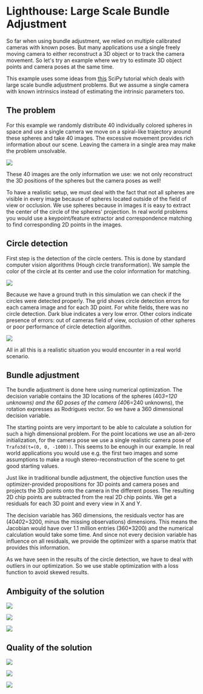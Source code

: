 # Lighthouse: Large Scale Bundle Adjustment

So far when using bundle adjustment, we relied on multiple calibrated cameras with known poses. But many applications use a single freely moving camera to either reconstruct a 3D object or to track the camera movement. So let's try an example where we try to estimate 3D object points and camera poses at the same time.

This example uses some ideas from [this](https://scipy-cookbook.readthedocs.io/items/bundle_adjustment.html) SciPy tutorial which deals with large scale bundle adjustment problems. But we assume a single camera with known intrinsics instead of estimating the intrinsic parameters too.

## The problem

For this example we randomly distribute 40 individually colored spheres in space and use a single camera we move on a spiral-like trajectory around these spheres and take 40 images. The excessive movement provides rich information about our scene. Leaving the camera in a single area may make the problem unsolvable.

![](images/cam_trajectory.gif)

These 40 images are the only information we use: we not only reconstruct the 3D positions of the spheres but the camera poses as well!

To have a realistic setup, we must deal with the fact that not all spheres are visible in every image because of spheres located outside of the field of view or occlusion. We use spheres because in images it is easy to extract the center of the circle of the spheres' projection. In real world problems you would use a keypoint/feature extractor and correspondence matching to find corresponding 2D points in the images.

## Circle detection

First step is the detection of the circle centers. This is done by standard computer vision algorithms (Hough circle transformation). We sample the color of the circle at its center and use the color information for matching.

![](images/circle_detect.png)

Because we have a ground truth in this simulation we can check if the circles were detected properly. The grid shows circle detection errors for each camera image and for each 3D point. For white fields, there was no circle detection. Dark blue indicates a very low error. Other colors indicate presence of errors: out of cameras field of view, occlusion of other spheres or poor performance of circle detection algorithm.

![](images/circle_detect_errors.png)

All in all this is a realistic situation you would encounter in a real world scenario.

## Bundle adjustment

The bundle adjustment is done here using numerical optimization. The decision variable contains the 3D locations of the spheres (40*3=120 unknowns) and the 6D poses of the camera (40*6=240 unknowns), the rotation expresses as Rodrigues vector. So we have a 360 dimensional decision variable.

The starting points are very important to be able to calculate a solution for such a high dimensional problem. For the point locations we use an all-zero initialization, for the camera pose we use a single realistic camera pose of `Trafo3d(t=(0, 0, -1000))`. This seems to be enough in our example. In real world applications you would use e.g. the first two images and some assumptions to make a rough stereo-reconstruction of the scene to get good starting values.

Just like in traditional bundle adjustment, the objective function uses the optimizer-provided propositions for 3D points and camera poses and projects the 3D points onto the camera in the different poses. The resulting 2D chip points are subtracted from the real 2D chip points. We get a residuals for each 3D point and every view in X and Y.

The decision variable has 360 dimensions, the residuals vector has are (40*40*2=3200, minus the missing observations) dimensions. This means the Jacobian would have over 1.1 million entries (360*3200) and the numerical calculation would take some time. And since not every decision variable has influence on all residuals, we provide the optimizer with a sparse matrix that provides this information.

As we have seen in the results of the circle detection, we have to deal with outliers in our optimization. So we use stable optimization with a loss function to avoid skewed results.

## Ambiguity of the solution

![](images/scene_raw_result.png)

![](images/scene_transrot_comp.png)

![](images/scene_transrotscale_comp.png)

## Quality of the solution

![](images/point_errors.png)

![](images/pose_errors.png)

![](images/residual_errors.png)


